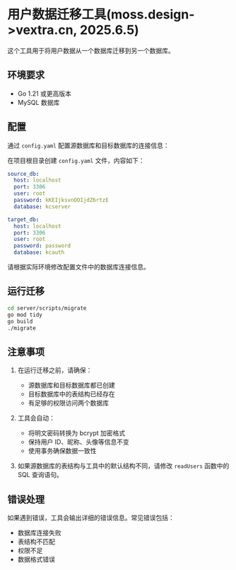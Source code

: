 # 用户数据迁移工具(moss.design->vextra.cn, 2025.6.5)

这个工具用于将用户数据从一个数据库迁移到另一个数据库。

## 环境要求

- Go 1.21 或更高版本
- MySQL 数据库

## 配置

通过 `config.yaml` 配置源数据库和目标数据库的连接信息：

在项目根目录创建 `config.yaml` 文件，内容如下：

```yaml
source_db:
  host: localhost
  port: 3306
  user: root
  password: kKEIjksvnOOIjdZ6rtzE
  database: kcserver

target_db:
  host: localhost
  port: 3306
  user: root
  password: password
  database: kcauth
```

请根据实际环境修改配置文件中的数据库连接信息。

## 运行迁移

```bash
cd server/scripts/migrate
go mod tidy
go build
./migrate
```

## 注意事项

1. 在运行迁移之前，请确保：
   - 源数据库和目标数据库都已创建
   - 目标数据库中的表结构已经存在
   - 有足够的权限访问两个数据库

2. 工具会自动：
   - 将明文密码转换为 bcrypt 加密格式
   - 保持用户 ID、昵称、头像等信息不变
   - 使用事务确保数据一致性

3. 如果源数据库的表结构与工具中的默认结构不同，请修改 `readUsers` 函数中的 SQL 查询语句。

## 错误处理

如果遇到错误，工具会输出详细的错误信息。常见错误包括：
- 数据库连接失败
- 表结构不匹配
- 权限不足
- 数据格式错误
